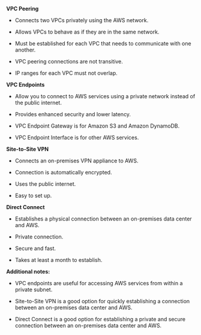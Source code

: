 **VPC Peering**

- Connects two VPCs privately using the AWS network.
    
- Allows VPCs to behave as if they are in the same network.
    
- Must be established for each VPC that needs to communicate with one another.
    
- VPC peering connections are not transitive.
    
- IP ranges for each VPC must not overlap.
    

**VPC Endpoints**

- Allow you to connect to AWS services using a private network instead of the public internet.
    
- Provides enhanced security and lower latency.
    
- VPC Endpoint Gateway is for Amazon S3 and Amazon DynamoDB.
    
- VPC Endpoint Interface is for other AWS services.
    

**Site-to-Site VPN**

- Connects an on-premises VPN appliance to AWS.
    
- Connection is automatically encrypted.
    
- Uses the public internet.
    
- Easy to set up.
    

**Direct Connect**

- Establishes a physical connection between an on-premises data center and AWS.
    
- Private connection.
    
- Secure and fast.
    
- Takes at least a month to establish.
    

**Additional notes:**

- VPC endpoints are useful for accessing AWS services from within a private subnet.
    
- Site-to-Site VPN is a good option for quickly establishing a connection between an on-premises data center and AWS.
    
- Direct Connect is a good option for establishing a private and secure connection between an on-premises data center and AWS.
